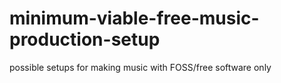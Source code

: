 # minimum-viable-free-music-production-setup
possible setups for making music with FOSS/free software only
